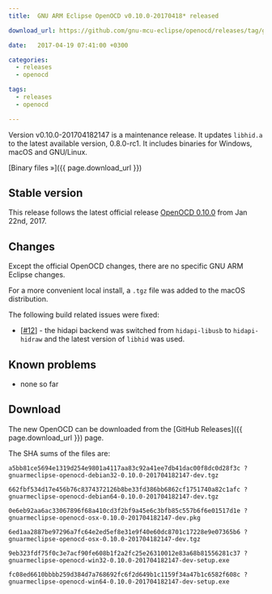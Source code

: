 ```yaml
---
title:  GNU ARM Eclipse OpenOCD v0.10.0-20170418* released

download_url: https://github.com/gnu-mcu-eclipse/openocd/releases/tag/gae-0.10.0-20170418

date:   2017-04-19 07:41:00 +0300

categories:
  - releases
  - openocd

tags:
  - releases
  - openocd

---
```


Version v0.10.0-201704182147 is a maintenance release. It updates `libhid.a` to the latest available version, 0.8.0-rc1. It includes binaries for Windows, macOS and GNU/Linux.

[Binary files »]({{ page.download_url }})

## Stable version

This release follows the latest official release [OpenOCD 0.10.0](http://openocd.org/2017/01/openocd-0-10-0-release-is-out/) from Jan 22nd, 2017.

## Changes

Except the official OpenOCD changes, there are no specific GNU ARM Eclipse changes. 

For a more convenient local install, a `.tgz` file was added to the macOS distribution.

The following build related issues were fixed:

- [[#12](https://github.com/gnu-mcu-eclipse/openocd/issues/12)] - the hidapi backend was switched from `hidapi-libusb` to `hidapi-hidraw` and the latest version of `libhid` was used.

## Known problems

* none so far

## Download

The new OpenOCD can be downloaded from the [GitHub Releases]({{ page.download_url }}) page.

The SHA sums of the files are:

```console
a5bb81ce5694e1319d254e9801a4117aa83c92a41ee7db41dac00f8dc0d28f3c ?
gnuarmeclipse-openocd-debian32-0.10.0-201704182147-dev.tgz

662fbf534d17e456b76c8374372126b8be33fd386bb6862cf1751740a82c1afc ?
gnuarmeclipse-openocd-debian64-0.10.0-201704182147-dev.tgz

0e6eb92aa6ac33067896f68a410cd3f2bf9a45e6c3bfb85c557b6f6e01517d1e ?
gnuarmeclipse-openocd-osx-0.10.0-201704182147-dev.pkg

6ed1aa2887be97296a7fc64e2ed5ef8e31e9f40e60dc8701c17228e9e07365b6 ?
gnuarmeclipse-openocd-osx-0.10.0-201704182147-dev.tgz

9eb323fdf75f0c3e7acf90fe608b1f2a2fc25e26310012e83a68b81556281c37 ?
gnuarmeclipse-openocd-win32-0.10.0-201704182147-dev-setup.exe

fc08ed6610bbbb259d384d7a768692fc6f2d649b1c1159f34a47b1c6582f608c ?
gnuarmeclipse-openocd-win64-0.10.0-201704182147-dev-setup.exe
```
